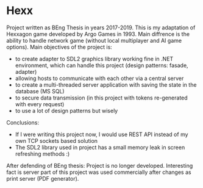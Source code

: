 # Hexx
Project written as BEng Thesis in years 2017-2019. This is my adaptation of Hexxagon game developed by Argo Games in 1993. Main diffrence is the ability to handle network game (without local multiplayer and AI game options).
Main objectives of the project is:
- to create adapter to SDL2 graphics library working fine in .NET environment, which can handle this project (design patterns: fasade, adapter)
- allowing hosts to communicate with each other via a central server
- to create a multi-threaded server application with saving the state in the database (MS SQL)
- to secure data transmission (in this project with tokens re-generated with every request)
- to use a lot of design patterns but wisely

Conclusions:
- If I were writing this project now, I would use REST API instead of my own TCP sockets based solution
- The SDL2 library used in project has a small memory leak in screen refreshing methods :)

After defending of BEng thesis:
Project is no longer developed. Interesting fact is server part of this project was used commercially after changes as print server (PDF generator).
